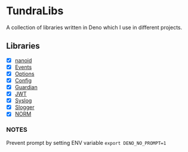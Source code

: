 # TundraLibs

A collection of libraries written in Deno which I use in different projects.

## Libraries

- [x] [nanoid](./nanoid/README.md)
- [x] [Events](./events/README.md)
- [x] [Options](./options/README.md)
- [x] [Config](./config/README.md)
- [x] [Guardian](./guardian/README.md)
- [x] [JWT](./jwt/README.md)
- [x] [Syslog](./syslog/README.md)
- [x] [Slogger](./slogger/README.md)
- [x] [NORM](./norm/README.md)

### NOTES

Prevent prompt by setting ENV variable `export DENO_NO_PROMPT=1`
